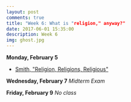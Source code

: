 ```yaml
---
layout: post
comments: true
title: "Week 6: What is "religion," anyway?"
date: 2017-06-01 15:35:00
description: Week 6
img: ghost.jpg
---
```


**Monday, February 5**
- [Smith, "Religion, Religions, Religious"](https://www.dropbox.com/s/o65h8lglzezvkjs/Smith_ReligionReligionsReligious.pdf?dl=0)

**Wednesday, February 7**
*Midterm Exam*

**Friday, February 9**
_No class_